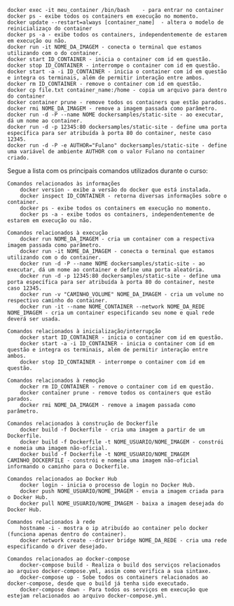     docker exec -it meu_container /bin/bash    - para entrar no container
    docker ps - exibe todos os containers em execução no momento.
    docker update --restart=always [container_name]  - altera o modelo de reinicializaço do container
    docker ps -a - exibe todos os containers, independentemente de estarem em execução ou não.
    docker run -it NOME_DA_IMAGEM - conecta o terminal que estamos utilizando com o do container.
    docker start ID_CONTAINER - inicia o container com id em questão.
    docker stop ID_CONTAINER - interrompe o container com id em questão.
    docker start -a -i ID_CONTAINER - inicia o container com id em questão e integra os terminais, além de permitir interação entre ambos.
    docker rm ID_CONTAINER - remove o container com id em questão.
    docker cp file.txt container_name:/home - copia um arquivo para dentro do container
    docker container prune - remove todos os containers que estão parados.
    docker rmi NOME_DA_IMAGEM - remove a imagem passada como parâmetro.
    docker run -d -P --name NOME dockersamples/static-site - ao executar, dá um nome ao container.
    docker run -d -p 12345:80 dockersamples/static-site - define uma porta específica para ser atribuída à porta 80 do container, neste caso 12345.
    docker run -d -P -e AUTHOR="Fulano" dockersamples/static-site - define uma variável de ambiente AUTHOR com o valor Fulano no container criado.
    
    
    

Segue a lista com os principais comandos utilizados durante o curso:

    Comandos relacionados às informações
        docker version - exibe a versão do docker que está instalada.
        docker inspect ID_CONTAINER - retorna diversas informações sobre o container.
        docker ps - exibe todos os containers em execução no momento.
        docker ps -a - exibe todos os containers, independentemente de estarem em execução ou não.

    Comandos relacionados à execução
        docker run NOME_DA_IMAGEM - cria um container com a respectiva imagem passada como parâmetro.
        docker run -it NOME_DA_IMAGEM - conecta o terminal que estamos utilizando com o do container.
        docker run -d -P --name NOME dockersamples/static-site - ao executar, dá um nome ao container e define uma porta aleatória.
        docker run -d -p 12345:80 dockersamples/static-site - define uma porta específica para ser atribuída à porta 80 do container, neste caso 12345.
        docker run -v "CAMINHO_VOLUME" NOME_DA_IMAGEM - cria um volume no respectivo caminho do container.
        docker run -it --name NOME_CONTAINER --network NOME_DA_REDE NOME_IMAGEM - cria um container especificando seu nome e qual rede deverá ser usada.

    Comandos relacionados à inicialização/interrupção
        docker start ID_CONTAINER - inicia o container com id em questão.
        docker start -a -i ID_CONTAINER - inicia o container com id em questão e integra os terminais, além de permitir interação entre ambos.
        docker stop ID_CONTAINER - interrompe o container com id em questão.

    Comandos relacionados à remoção
        docker rm ID_CONTAINER - remove o container com id em questão.
        docker container prune - remove todos os containers que estão parados.
        docker rmi NOME_DA_IMAGEM - remove a imagem passada como parâmetro.

    Comandos relacionados à construção de Dockerfile
        docker build -f Dockerfile - cria uma imagem a partir de um Dockerfile.
        docker build -f Dockerfile -t NOME_USUARIO/NOME_IMAGEM - constrói e nomeia uma imagem não-oficial.
        docker build -f Dockerfile -t NOME_USUARIO/NOME_IMAGEM CAMINHO_DOCKERFILE - constrói e nomeia uma imagem não-oficial informando o caminho para o Dockerfile.

    Comandos relacionados ao Docker Hub
        docker login - inicia o processo de login no Docker Hub.
        docker push NOME_USUARIO/NOME_IMAGEM - envia a imagem criada para o Docker Hub.
        docker pull NOME_USUARIO/NOME_IMAGEM - baixa a imagem desejada do Docker Hub.

    Comandos relacionados à rede
        hostname -i - mostra o ip atribuído ao container pelo docker (funciona apenas dentro do container).
        docker network create --driver bridge NOME_DA_REDE - cria uma rede especificando o driver desejado.

    Comandos relacionados ao docker-compose
        docker-compose build - Realiza o build dos serviços relacionados ao arquivo docker-compose.yml, assim como verifica a sua sintaxe.
        docker-compose up - Sobe todos os containers relacionados ao docker-compose, desde que o build já tenha sido executado.
        docker-compose down - Para todos os serviços em execução que estejam relacionados ao arquivo docker-compose.yml.


